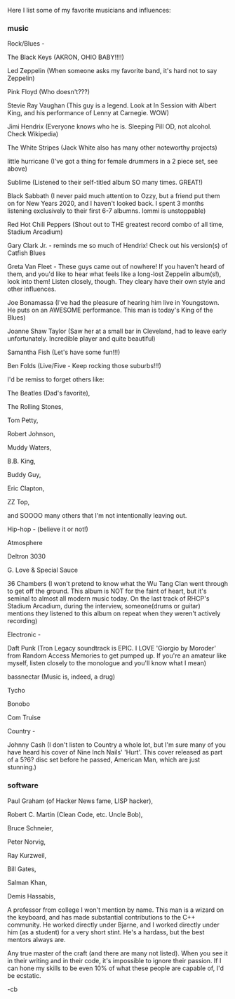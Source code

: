 Here I list some of my favorite musicians and influences:

### music

Rock/Blues -

The Black Keys (AKRON, OHIO BABY!!!!)

Led Zeppelin (When someone asks my favorite band, it's hard not to say Zeppelin)

Pink Floyd (Who doesn't???)

Stevie Ray Vaughan (This guy is a legend. Look at In Session with Albert King, and his performance 
of Lenny at Carnegie. WOW)

Jimi Hendrix (Everyone knows who he is. Sleeping Pill OD, not alcohol. Check Wikipedia)

The White Stripes (Jack White also has many other noteworthy projects)

little hurricane (I've got a thing for female drummers in a 2 piece set, see above)

Sublime (Listened to their self-titled album SO many times. GREAT!)

Black Sabbath (I never paid much attention to Ozzy, but a friend put them on for New Years 2020, and I haven't looked back. I spent 3 months listening exclusively to their first 6-7 albumns. Iommi is unstoppable)

Red Hot Chili Peppers (Shout out to THE greatest record combo of all time, Stadium Arcadium)

Gary Clark Jr. - reminds me so much of Hendrix! Check out his version(s) of Catfish Blues

Greta Van Fleet - These guys came out of nowhere! If you haven't heard of them, and you'd like to hear what feels like a long-lost Zeppelin album(s!), look into them! Listen closely, though. They cleary have their own style and other influences.

Joe Bonamassa (I've had the pleasure of hearing him live in Youngstown. He puts on an AWESOME performance. This man is today's King of the Blues)

Joanne Shaw Taylor (Saw her at a small bar in Cleveland, had to leave early unfortunately. Incredible player and quite beautiful)

Samantha Fish (Let's have some fun!!!)

Ben Folds (Live/Five - Keep rocking those suburbs!!!)

I'd be remiss to forget others like:

The Beatles (Dad's favorite),

The Rolling Stones,

Tom Petty,

Robert Johnson,

Muddy Waters,

B.B. King,

Buddy Guy,

Eric Clapton,

ZZ Top,

and SOOOO many others that I'm not intentionally leaving out.

Hip-hop - (believe it or not!)

Atmosphere

Deltron 3030

G. Love & Special Sauce

36 Chambers (I won't pretend to know what the Wu Tang Clan went through to get off the ground. This album is NOT for the faint of heart, but it's seminal to almost all modern music today. On the last track of RHCP's Stadium Arcadium, during the interview, someone(drums or guitar) mentions they listened to this album on repeat when they weren't actively recording)


Electronic - 

Daft Punk (Tron Legacy soundtrack is EPIC. I LOVE 'Giorgio by Moroder' from Random Access Memories to get pumped up. If you're an amateur like myself, listen closely to the monologue and you'll know what I mean)

bassnectar (Music is, indeed, a drug)

Tycho

Bonobo

Com Truise

Country - 

Johnny Cash (I don't listen to Country a whole lot, but I'm sure many of you have heard his cover of Nine Inch Nails' 'Hurt'. This cover released as part of a 5?6? disc set before he passed, American Man, which are just stunning.)


### software

Paul Graham (of Hacker News fame, LISP hacker),

Robert C. Martin (Clean Code, etc. Uncle Bob),

Bruce Schneier,

Peter Norvig,

Ray Kurzweil,

Bill Gates,

Salman Khan,

Demis Hassabis,

A professor from college I won't mention by name. This man is a wizard on the keyboard, and has made substantial contributions to the C++ community. He worked directly under Bjarne, and I worked directly under him (as a student) for a very short stint. He's a hardass, but the best mentors always are.

Any true master of the craft (and there are many not listed). When you see it in their writing and in their code, it's impossible to ignore their passion. If I can hone my skills to be even 10% of what these people are capable of, I'd be ecstatic.


-cb